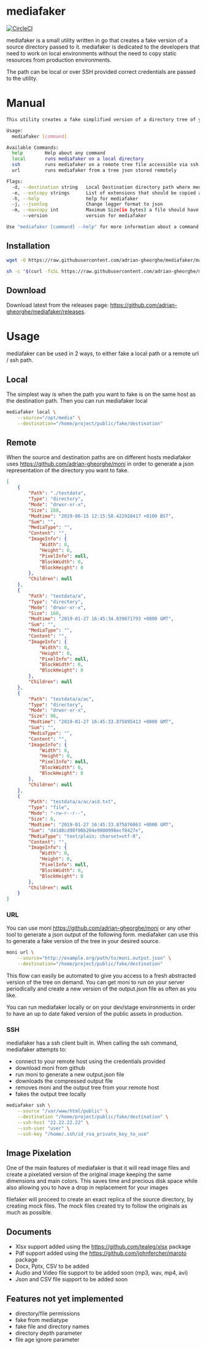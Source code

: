 # mediafaker

[![CircleCI](https://circleci.com/gh/adrian-gheorghe/mediafaker.svg?style=svg)](https://circleci.com/gh/adrian-gheorghe/mediafaker)

mediafaker is a small utility written in go that creates a fake version of a source directory passed to it. mediafaker is dedicated to the developers that need to work on local environments without the need to copy static resources from production environments.

The path can be local or over SSH provided correct credentials are passed to the utility.

# Manual
```bash
This utility creates a fake simplified version of a directory tree of your chosing, making it easier to work locally on legacy projects that have a large media asset folder.

Usage:
  mediafaker [command]

Available Commands:
  help        Help about any command
  local       runs mediafaker on a local directory
  ssh         runs mediafaker on a remote tree file accessible via ssh
  url         runs mediafaker from a tree json stored remotely

Flags:
  -d, --destination string   Local Destination directory path where mediafaker should store the files
  -e, --extcopy strings      List of extensions that should be copied automatically
  -h, --help                 help for mediafaker
  -j, --jsonlog              Change logger format to json
  -m, --maxcopy int          Maximum Size(in bytes) a file should have to be copied automatically if it cannot be faked (default 30000)
      --version              version for mediafaker

Use "mediafaker [command] --help" for more information about a command.
```

## Installation
```bash
wget -O https://raw.githubusercontent.com/adrian-gheorghe/mediafaker/master/install.sh | bash
```
```bash
sh -c "$(curl -fsSL https://raw.githubusercontent.com/adrian-gheorghe/mediafaker/master/install.sh)"
```

## Download
Download latest from the releases page: https://github.com/adrian-gheorghe/mediafaker/releases.

# Usage
mediafaker can be used in 2 ways, to either fake a local path or a remote url / ssh path.

## Local
The simplest way is when the path you want to fake is on the same host as the destination path. Then you can run mediafaker local

```sh
mediafaker local \
    --source="/opt/media" \
    --destination="/home/project/public/fake/destination"
```
## Remote
When the source and destination paths are on different hosts mediafaker uses https://github.com/adrian-gheorghe/moni in order to generate a json representation of the directory you want to fake.

```json
[
    {
        "Path": "./testdata",
        "Type": "directory",
        "Mode": "drwxr-xr-x",
        "Size": 288,
        "Modtime": "2019-06-15 12:15:50.422928417 +0100 BST",
        "Sum": "",
        "MediaType": "",
        "Content": "",
        "ImageInfo": {
            "Width": 0,
            "Height": 0,
            "PixelInfo": null,
            "BlockWidth": 0,
            "BlockHeight": 0
        },
        "Children": null
    },
    {
        "Path": "testdata/a",
        "Type": "directory",
        "Mode": "drwxr-xr-x",
        "Size": 160,
        "Modtime": "2019-01-27 16:45:34.039871793 +0000 GMT",
        "Sum": "",
        "MediaType": "",
        "Content": "",
        "ImageInfo": {
            "Width": 0,
            "Height": 0,
            "PixelInfo": null,
            "BlockWidth": 0,
            "BlockHeight": 0
        },
        "Children": null
    },
    {
        "Path": "testdata/a/ac",
        "Type": "directory",
        "Mode": "drwxr-xr-x",
        "Size": 96,
        "Modtime": "2019-01-27 16:45:33.875895413 +0000 GMT",
        "Sum": "",
        "MediaType": "",
        "Content": "",
        "ImageInfo": {
            "Width": 0,
            "Height": 0,
            "PixelInfo": null,
            "BlockWidth": 0,
            "BlockHeight": 0
        },
        "Children": null
    },
    {
        "Path": "testdata/a/ac/acd.txt",
        "Type": "file",
        "Mode": "-rw-r--r--",
        "Size": 0,
        "Modtime": "2019-01-27 16:45:33.875876063 +0000 GMT",
        "Sum": "d41d8cd98f00b204e9800998ecf8427e",
        "MediaType": "text/plain; charset=utf-8",
        "Content": "",
        "ImageInfo": {
            "Width": 0,
            "Height": 0,
            "PixelInfo": null,
            "BlockWidth": 0,
            "BlockHeight": 0
        },
        "Children": null
    }
]
```

### URL
You can use moni https://github.com/adrian-gheorghe/moni or any other tool to generate a json output of the following form. mediafaker can use this to generate a fake version of the tree in your desired source.

```bash
moni url \
    --source="http://example.org/path/to/moni.output.json" \
    --destination="/home/project/public/fake/destination"
```

This flow can easily be automated to give you access to a fresh abstracted version of the tree on demand. 
You can get moni to run on your server periodically and create a new version of the output.json file as often as you like.

You can run mediafaker locally or on your dev/stage environments in order to have an up to date faked version of the public assets in production.

### SSH
mediafaker has a ssh client built in. When calling the ssh command, mediafaker attempts to:
- connect to your remote host using the credentials provided
- download moni from github
- run moni to generate a new output.json file
- downloads the compressed output file 
- removes moni and the output tree from your remote host
- fakes the output tree locally

```bash
mediafaker ssh \
    --source "/var/www/html/public" \
    --destination "/home/project/public/fake/destination" \
    --ssh-host "22.22.22.22" \
    --ssh-user "user" \
    --ssh-key "/home/.ssh/id_rsa_private_key_to_use"
```

## Image Pixelation
One of the main features of mediafaker is that it will read image files and create a pixelated version of the original image keeping the same dimensions and main colors. This saves time and precious disk space while also allowing you to have a drop in replacement for your images

filefaker will proceed to create an exact replica of the source directory, by creating mock files. The mock files created try to follow the originals as much as possible.

## Documents
- Xlsx support added using the https://github.com/tealeg/xlsx package 
- Pdf support added using the https://github.com/johnfercher/maroto package
- Docx, Pptx, CSV to be added
- Audio and Video file support to be added soon (mp3, wav, mp4, avi)
- Json and CSV file support to be added soon

## Features not yet implemented
- directory/file permissions
- fake from mediatype
- fake file and directory names
- directory depth parameter
- file age ignore parameter
